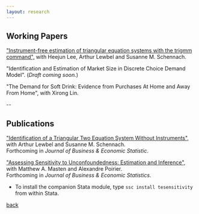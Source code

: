 ```yaml
---
layout: research
---
```


## Working Papers

["Instrument-free estimation of triangular equation systems with the trigmm command",](https://drive.google.com/file/d/1ssduVrNYEQ9bbyhdq8nTTbKCnfGndskI/view) with Heejun Lee, Arthur Lewbel and Susanne M. Schennach.

"Identification and Estimation of Market Size in Discrete Choice Demand Model". (*Draft coming soon.*)

"The Demand for Soft Drink: Evidence from Purchases At Home and Away From Home", with Xirong Lin. 

--

## Publications

["Identification of a Triangular Two Equation System Without Instruments",](https://drive.google.com/file/d/1XRAr9GDSg4ErfNVKHLHHbVtAsoKILQBI/view) with Arthur Lewbel and Susanne M. Schennach.   
Forthcoming in *Journal of Business & Economic Statistic*.

["Assessing Sensitivity to Unconfoundedness: Estimation and Inference",](https://arxiv.org/abs/2012.15716) with Matthew A. Masten and Alexandre Poirier.      
Forthcoming in *Journal of Business & Economic Statistics*.

*   To install the companion Stata module, type `ssc install tesensitivity` from within Stata.

[back](./)
